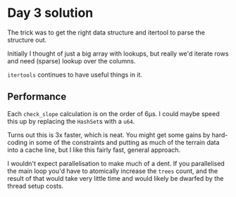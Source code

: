 # Day 3 solution

The trick was to get the right data structure and itertool to parse the structure out.

Initially I thought of just a big array with lookups, but really we'd iterate rows and need (sparse) lookup over the columns.

`itertools` continues to have useful things in it.

## Performance

Each `check_slope` calculation is on the order of 6μs. I could maybe speed this up by replacing the `HashSet`s with a `u64`.

Turns out this is 3x faster, which is neat. You might get some gains by hard-coding in some of the constraints and putting as much of the terrain data into a cache line, but I like this fairly fast, general approach.

I wouldn't expect parallelisation to make much of a dent. If you parallelised the main loop you'd have to atomically increase the `trees` count, and the result of that would take very little time and would likely be dwarfed by the thread setup costs.
